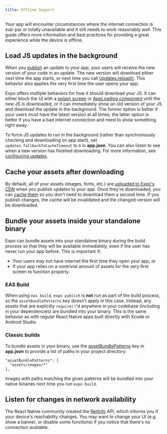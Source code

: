 ```yaml
---
title: Offline Support
---
```


Your app will encounter circumstances where the internet connection is sub-par or totally unavailable and it still needs to work reasonably well. This guide offers more information and best practices for providing a great experience while the device is offline.

## Load JS updates in the background

When you [publish](../workflow/publishing.md) an update to your app, your users will receive the new version of your code in an update. The new version will download either next time the app starts, or next time you call [Updates.reload()](../versions/latest/sdk/updates.md). This behavior also applies the very first time the user opens your app.

Expo offers multiple behaviors for how it should download your JS. It can either block the UI with a [splash screen](splash-screens.md) or [AppLoading component](../versions/latest/sdk/app-loading.md) until the new JS is downloaded, or it can immediately show an old version of your JS and download the update in the background. The former option is better if your users must have the latest version at all times; the latter option is better if you have a bad internet connection and need to show something right away.

To force JS updates to run in the background (rather than synchronously checking and downloading on app start), set `updates.fallbackToCacheTimeout` to `0` in **app.json**. You can also listen to see when a new version has finished downloading. For more information, see [configuring updates](configuring-updates.md).

## Cache your assets after downloading

By default, all of your assets (images, fonts, etc.) are [uploaded to Expo's CDN](assets.md) when you publish updates to your app. Once they're downloaded, you can [cache them](preloading-and-caching-assets.md) so you don't need to download them a second time. If you publish changes, the cache will be invalidated and the changed version will be downloaded.

## Bundle your assets inside your standalone binary

Expo can bundle assets into your standalone binary during the build process so that they will be available immediately, even if the user has never run your app before. This is important if:

- Your users may not have internet the first time they open your app, or
- If your app relies on a nontrivial amount of assets for the very first screen to function properly.

### EAS Build

When using `eas build`, `expo publish` is **not** run as part of the build process, so the `assetBundlePatterns` key doesn't apply in this case. Instead, any assets that are explicitly `require()`'d anywhere in your codebase (including in your dependencies) are bundled into your binary. This is the same behavior as with regular React Native apps built directly with Xcode or Android Studio.

### Classic builds

To bundle assets in your binary, use the [assetBundlePatterns](../workflow/configuration.md) key in **app.json** to provide a list of paths in your project directory:

```
"assetBundlePatterns": [
  "assets/images/*"
],
```

Images with paths matching the given patterns will be bundled into your native binaries next time you run `expo build`.

## Listen for changes in network availability

The React Native community created the [NetInfo](@react-native-community/netinfo) API, which informs you if your device's reachability changes. You may want to change your UI (e.g. show a banner, or disable some functions) if you notice that there's no connection available.
